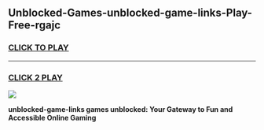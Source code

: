 
## Unblocked-Games-unblocked-game-links-Play-Free-rgajc
<h3>
<a href="https://premium76.site?title=unblocked-game-links&ref=22A">CLICK TO PLAY</a></h3>
<hr>

<h3>
<a href="https://premium76.site?title=unblocked-game-links&ref=22A">CLICK 2 PLAY</a>
  
</h3>

<a href="https://premium76.site?title=unblocked-game-links&ref=22A"><img src="https://clearcache.store/games.png"></a>


**unblocked-game-links games unblocked: Your Gateway to Fun and Accessible Online Gaming**
